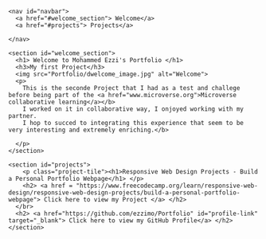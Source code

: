 
<html lang="en">
  <head>
  <title> Welcome to Mohammed Ezzi's Portfolio </title>
  <link rel="stylesheet" href="Portfolio/portfolio.css">
  </head>

  <body>

    <nav id="navbar">
      <a href="#welcome_section"> Welcome</a>
      <a href="#projects"> Projects</a>

    </nav>

    <section id="welcome_section">
      <h1> Welcome to Mohammed Ezzi's Portfolio </h1>
      <h3>My first Project</h3>
      <img src="Portfolio/dwelcome_image.jpg" alt="Welcome">
      <p>
        This is the seconde Project that I had as a test and challege before being part of the <a href="www.microverse.org">Microverse collaborative learning</a></b>
        I worked on it in collaborative way, I onjoyed working with my partner.
        I hop to succed to integrating this experience that seem to be very interesting and extremely enriching.</b>

      </p>
    </section>

    <section id="projects">
        <p class="project-tile"><h1>Responsive Web Design Projects - Build a Personal Portfolio Webpage</h1> </p>
        <h2> <a href = "https://www.freecodecamp.org/learn/responsive-web-design/responsive-web-design-projects/build-a-personal-portfolio-webpage"> Click here to view my Project </a> </h2>
      </br>
      <h2> <a href="https://github.com/ezzimo/Portfolio" id="profile-link" target="_blank"> Click here to view my GitHub Profile</a> </h2>
    </section>

  </body>
</html>
